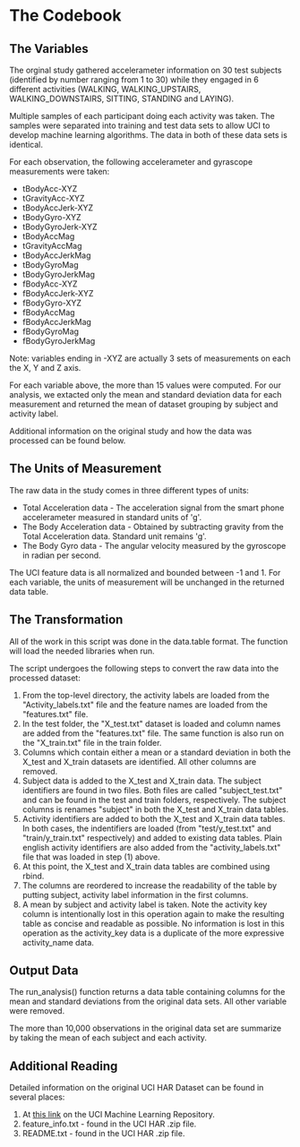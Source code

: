 The Codebook
============

The Variables
-------------------
The orginal study gathered accelerameter information on 30 test subjects (identified by number ranging from 1 to 30) while they engaged in 6 different activities (WALKING, WALKING_UPSTAIRS, WALKING_DOWNSTAIRS, SITTING, STANDING and LAYING).

Multiple samples of each participant doing each activity was taken.  The samples were separated into training and test data sets to allow UCI to develop machine learning algorithms.  The data in both of these data sets is identical.

For each observation, the following accelerameter and gyrascope measurements were taken:

- tBodyAcc-XYZ
- tGravityAcc-XYZ
- tBodyAccJerk-XYZ
- tBodyGyro-XYZ
- tBodyGyroJerk-XYZ
- tBodyAccMag
- tGravityAccMag
- tBodyAccJerkMag
- tBodyGyroMag
- tBodyGyroJerkMag
- fBodyAcc-XYZ
- fBodyAccJerk-XYZ
- fBodyGyro-XYZ
- fBodyAccMag
- fBodyAccJerkMag
- fBodyGyroMag
- fBodyGyroJerkMag

Note:  variables ending in -XYZ are actually 3 sets of measurements on each the X, Y and Z axis.

For each variable above, the more than 15 values were computed.  For our analysis, we extacted only the mean and standard deviation data for each measurement and returned the mean of dataset grouping by subject and activity label.

Additional information on the original study and how the data was processed can be found below.

The Units of Measurement
------------------------
The raw data in the study comes in three different types of units:

- Total Acceleration data - The acceleration signal from the smart phone accelerameter measured in standard units of 'g'.
- The Body Acceleration data - Obtained by subtracting gravity from the Total Acceleration data.  Standard unit remains 'g'.
- The Body Gyro data - The angular velocity measured by the gyroscope in radian per second.  

The UCI feature data is all normalized and bounded between -1 and 1.  For each variable, the units of measurement will be unchanged in the returned data table.

The Transformation
------------------
All of the work in this script was done in the data.table format.  The function will load the needed libraries when run.  

The script undergoes the following steps to convert the raw data into the processed dataset:

1. From the top-level directory, the activity labels are loaded from the "Activity_labels.txt" file and the feature names are loaded from the "features.txt" file.
2. In the test folder, the "X_test.txt" dataset is loaded and column names are added from the "features.txt" file.  The same function is also run on the "X_train.txt" file in the train folder.
3. Columns which contain either a mean or a standard deviation in both the X_test and X_train datasets are identified.  All other columns are removed.
4. Subject data is added to the X_test and X_train data.  The subject identifiers are found in two files.  Both files are called "subject_test.txt" and can be found in the test and train folders, respectively.  The subject columns is renames "subject" in both the X_test and X_train data tables.
5. Activity identifiers are added to both the X_test and X_train data tables.  In both cases, the indentifiers are loaded (from "test/y_test.txt" and "train/y_train.txt" respectively) and added to existing data tables.  Plain english activity identifiers are also added from the "activity_labels.txt" file that was loaded in step (1) above.
6. At this point, the X_test and X_train data tables are combined using rbind.
7. The columns are reordered to increase the readability of the table by putting subject, activity label information in the first columns.
8. A mean by subject and activity label is taken.  Note the activity key column is intentionally lost in this operation again to make the resulting table as concise and readable as possible.  No information is lost in this operation as the activity_key data is a duplicate of the more expressive activity_name data.

Output Data
-----------
The run_analysis() function returns a data table containing columns for the mean and standard deviations from the original data sets.  All other variable were removed.

The more than 10,000 observations in the original data set are summarize by taking the mean of each subject and each activity.

Additional Reading
------------------
Detailed information on the original UCI HAR Dataset can be found in several places:

1. At [this link](http://archive.ics.uci.edu/ml/datasets/Human+Activity+Recognition+Using+Smartphones) on the UCI Machine Learning Repository.
2. feature_info.txt - found in the UCI HAR .zip file.  
3. README.txt  - found in the UCI HAR .zip file.
